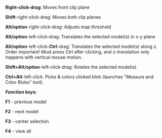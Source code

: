 **Right-click-drag**: Moves front clip plane

**Shift**-right-click-drag: Moves both clip planes

**Alt/option**-right-click-drag: Adjusts map threshold

**Alt/option**-left-click-drag: Translates the selected model(s) in x-y plane

**Alt/option**-left-click-**Ctrl**-drag: Translates the selected model(s) along z. Order important! Must press Ctrl after clicking, and z-translation only happens with vertical mouse motion.

**Shift+Alt/option**-left-click-drag: Rotates the selected model(s)

**Ctrl+Alt**-left-click: Picks & colors clicked blob (launches "Measure and Color Blobs" tool).

_**Function keys:**_

**F1** - previous model

**F2** - next model

**F3** - center selection

**F4** - view all
